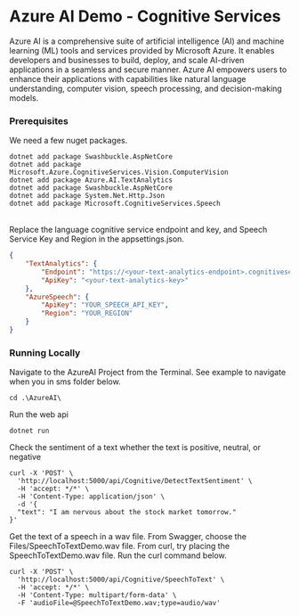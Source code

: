 # Azure AI Demo - Cognitive Services

Azure AI is a comprehensive suite of artificial intelligence (AI) and machine learning (ML) tools and services provided by Microsoft Azure. It enables developers and businesses to build, deploy, and scale AI-driven applications in a seamless and secure manner. Azure AI empowers users to enhance their applications with capabilities like natural language understanding, computer vision, speech processing, and decision-making models.

### Prerequisites
 
We need a few nuget packages.<br />
```
dotnet add package Swashbuckle.AspNetCore
dotnet add package Microsoft.Azure.CognitiveServices.Vision.ComputerVision
dotnet add package Azure.AI.TextAnalytics
dotnet add package Swashbuckle.AspNetCore
dotnet add package System.Net.Http.Json
dotnet add package Microsoft.CognitiveServices.Speech
```
<br />
Replace the language cognitive service endpoint and key, and Speech Service Key and Region in the appsettings.json.

```json
{
    "TextAnalytics": {
        "Endpoint": "https://<your-text-analytics-endpoint>.cognitiveservices.azure.com/",
        "ApiKey": "<your-text-analytics-key>"
    },
    "AzureSpeech": {
        "ApiKey": "YOUR_SPEECH_API_KEY",
        "Region": "YOUR_REGION"
    }
}
```

### Running Locally

Navigate to the AzureAI Project from the Terminal. See example to navigate when you in sms folder below. 
<br />
```
cd .\AzureAI\
```

Run the web api
<br />
```
dotnet run
```

Check the sentiment of a text whether the text is positive, neutral, or negative

```
curl -X 'POST' \
  'http://localhost:5000/api/Cognitive/DetectTextSentiment' \
  -H 'accept: */*' \
  -H 'Content-Type: application/json' \
  -d '{
  "text": "I am nervous about the stock market tomorrow."
}'
```

Get the text of a speech in a wav file. From Swagger, choose the Files/SpeechToTextDemo.wav file. From curl, try placing the SpeechToTextDemo.wav file. Run the curl command below.

```
curl -X 'POST' \
  'http://localhost:5000/api/Cognitive/SpeechToText' \
  -H 'accept: */*' \
  -H 'Content-Type: multipart/form-data' \
  -F 'audioFile=@SpeechToTextDemo.wav;type=audio/wav'
```